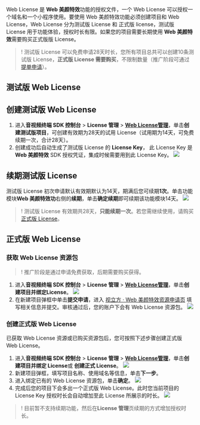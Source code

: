 Web License 是 **Web 美颜特效**功能的授权文件，一个 Web License 可以授权一个域名和一个小程序使用。要使用 Web 美颜特效功能必须创建项目和 Web License，Web License 分为测试版 License 和 正式版 license，测试版 License 用于功能体验，授权时长有限。如果您的项目需要长期使用 **Web 美颜特效**需要购买正式版版 License。

>! 测试版 License 可以免费申请28天时长，您所有项目总共可以创建10条测试版 License，**正式版 License 需要购买**，不限制数量（推广阶段可通过 [提单申请](https://cloud.tencent.com/apply/p/9fuh8sv6fl)）。

[](id:test)
## 测试版 Web License
## 创建测试版 Web License
1. 进入**音视频终端 SDK 控制台** > **License 管理** > **[Web License管理](https://console.cloud.tencent.com/vcube/web)**，单击**创建测试版项目**，可创建有效期为28天的试用 License（试用期为14天，可免费续期一次，合计28天）。
2. 创建成功后自动生成了测试版 License 的 **License Key**， 此 License Key 是 **Web 美颜特效** SDK 授权凭证，集成时候需要用到此 License Key。
![](https://qcloudimg.tencent-cloud.cn/raw/d08aeb6eb83b12969836e710ae58ba4d.png)

## 续期测试版 License
测试版 License 初次申请默认有效期默认为14天，期满后您可续期**1次**。单击功能模块**Web 美颜特效功**右侧的**续期**，单击**确定续期**即可续期该功能模块14天。
![](https://qcloudimg.tencent-cloud.cn/raw/c98f868c00660e957c7a0e3fb240881c.png)
>! 测试版 License 有效期共28天，**只能续期一次**。若您需继续使用，请购买 [正式版 License](#formal)。

[](id:formal)
## 正式版 Web License
### 获取 Web License 资源包
>! 推广阶段是通过申请免费获取，后期需要购买获得。

1. 进入**音视频终端 SDK 控制台** > **License 管理** > **[Web License管理](https://console.cloud.tencent.com/vcube/web)**，单击**创建项目并绑定License**。
![](https://qcloudimg.tencent-cloud.cn/raw/e42105117790b0e9666d4408a94fd1a9.png)
2. 在新建项目弹框中单击**提交申请**，进入 [视立方 · Web 美颜特效资源申请页](https://cloud.tencent.com/apply/p/9fuh8sv6fl) 填写相关信息并提交。审核通过后，您的账户下会有 Web License 资源包。
![](https://qcloudimg.tencent-cloud.cn/raw/633ca925a3c82b51af3b502ed8441775.png)

### 创建正式版 Web License
已获取 Web License 资源或已购买资源包后，您可按照下述步骤创建正式版 Web License。

1. 进入**音视频终端 SDK 控制台** > **License 管理** > **[Web License管理](https://console.cloud.tencent.com/vcube/web)**，单击**创建项目并绑定 License**或 **创建正式 License**。
![](https://qcloudimg.tencent-cloud.cn/raw/e42105117790b0e9666d4408a94fd1a9.png)
2. 新建项目弹框，填写项目名称、使用域名等信息，单击**下一步**。
4. 进入绑定已有的 Web License 资源包，单击**确定**。
![](https://qcloudimg.tencent-cloud.cn/raw/4f9595c2c49b7cc04cbda81169e02377.png)
5. 完成后您的项目下会多出一个正式版 Web License。此时您当前项目的 License Key 授权时长会自动增加至此 License 所展示的时长。
![](https://qcloudimg.tencent-cloud.cn/raw/d7a4a0bdfe7f8484435718e490c5a6ec.png)

>! 目前暂不支持续期功能，然后在**License 管理**页续期的方式增加授权时长。

